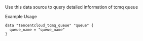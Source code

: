 Use this data source to query detailed information of tcmq queue

Example Usage

```hcl
data "tencentcloud_tcmq_queue" "queue" {
  queue_name = "queue_name"
}
```